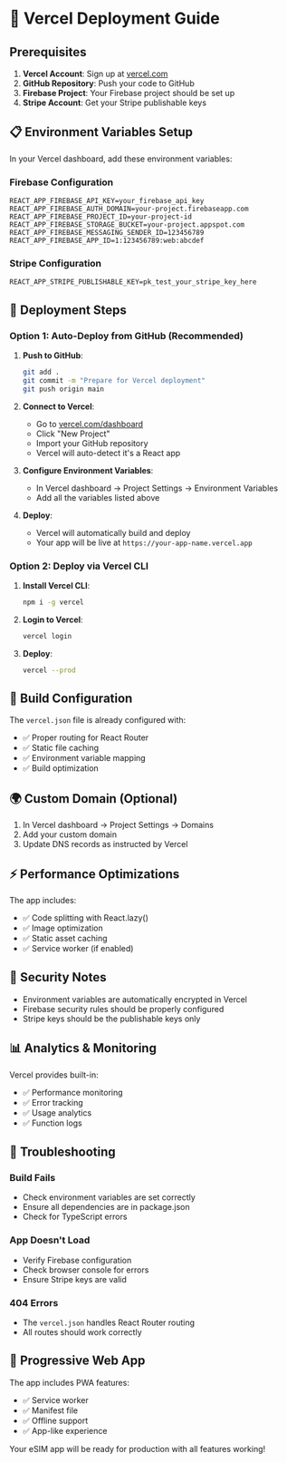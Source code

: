 # 🚀 Vercel Deployment Guide

## Prerequisites

1. **Vercel Account**: Sign up at [vercel.com](https://vercel.com)
2. **GitHub Repository**: Push your code to GitHub
3. **Firebase Project**: Your Firebase project should be set up
4. **Stripe Account**: Get your Stripe publishable keys

## 📋 Environment Variables Setup

In your Vercel dashboard, add these environment variables:

### Firebase Configuration
```
REACT_APP_FIREBASE_API_KEY=your_firebase_api_key
REACT_APP_FIREBASE_AUTH_DOMAIN=your-project.firebaseapp.com
REACT_APP_FIREBASE_PROJECT_ID=your-project-id
REACT_APP_FIREBASE_STORAGE_BUCKET=your-project.appspot.com
REACT_APP_FIREBASE_MESSAGING_SENDER_ID=123456789
REACT_APP_FIREBASE_APP_ID=1:123456789:web:abcdef
```

### Stripe Configuration
```
REACT_APP_STRIPE_PUBLISHABLE_KEY=pk_test_your_stripe_key_here
```

## 🚀 Deployment Steps

### Option 1: Auto-Deploy from GitHub (Recommended)

1. **Push to GitHub**:
   ```bash
   git add .
   git commit -m "Prepare for Vercel deployment"
   git push origin main
   ```

2. **Connect to Vercel**:
   - Go to [vercel.com/dashboard](https://vercel.com/dashboard)
   - Click "New Project"
   - Import your GitHub repository
   - Vercel will auto-detect it's a React app

3. **Configure Environment Variables**:
   - In Vercel dashboard → Project Settings → Environment Variables
   - Add all the variables listed above

4. **Deploy**:
   - Vercel will automatically build and deploy
   - Your app will be live at `https://your-app-name.vercel.app`

### Option 2: Deploy via Vercel CLI

1. **Install Vercel CLI**:
   ```bash
   npm i -g vercel
   ```

2. **Login to Vercel**:
   ```bash
   vercel login
   ```

3. **Deploy**:
   ```bash
   vercel --prod
   ```

## 🔧 Build Configuration

The `vercel.json` file is already configured with:
- ✅ Proper routing for React Router
- ✅ Static file caching
- ✅ Environment variable mapping
- ✅ Build optimization

## 🌍 Custom Domain (Optional)

1. In Vercel dashboard → Project Settings → Domains
2. Add your custom domain
3. Update DNS records as instructed by Vercel

## ⚡ Performance Optimizations

The app includes:
- ✅ Code splitting with React.lazy()
- ✅ Image optimization
- ✅ Static asset caching
- ✅ Service worker (if enabled)

## 🔐 Security Notes

- Environment variables are automatically encrypted in Vercel
- Firebase security rules should be properly configured
- Stripe keys should be the publishable keys only

## 📊 Analytics & Monitoring

Vercel provides built-in:
- ✅ Performance monitoring
- ✅ Error tracking
- ✅ Usage analytics
- ✅ Function logs

## 🚨 Troubleshooting

### Build Fails
- Check environment variables are set correctly
- Ensure all dependencies are in package.json
- Check for TypeScript errors

### App Doesn't Load
- Verify Firebase configuration
- Check browser console for errors
- Ensure Stripe keys are valid

### 404 Errors
- The `vercel.json` handles React Router routing
- All routes should work correctly

## 📱 Progressive Web App

The app includes PWA features:
- ✅ Service worker
- ✅ Manifest file
- ✅ Offline support
- ✅ App-like experience

Your eSIM app will be ready for production with all features working!
